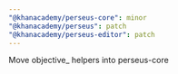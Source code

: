 ```yaml
---
"@khanacademy/perseus-core": minor
"@khanacademy/perseus": patch
"@khanacademy/perseus-editor": patch
---
```


Move objective\_ helpers into perseus-core
